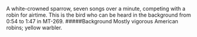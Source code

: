 A white-crowned sparrow, seven songs over a minute, competing with a robin for airtime. This is the bird who can be heard in the background from 0:54 to 1:47 in MT-269.
#####Background
Mostly vigorous American robins; yellow warbler.
